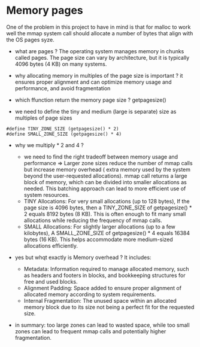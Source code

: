# Memory pages
One of the problem in this project to have in mind is that for malloc to work well the mmap system call should allocate a number of bytes that align with the OS pages syze.

- what are pages ?
    The operating system manages memory in chunks called pages. The page size can vary by architecture, but it is typically 4096 bytes (4 KB) on many systems.

- why allocating memory in multiples of  the page size is important ?
    it ensures proper alignment and can optimize memory usage and performance, and avoid fragmentation

- which ffunction return the memory page size ?
    getpagesize()

- we need to define the tiny and medium (large is separate) size as multiples of page sizes
```
#define TINY_ZONE_SIZE (getpagesize() * 2)
#define SMALL_ZONE_SIZE (getpagesize() * 4)
```
- why we multiply * 2 and 4 ?
    - we need to find the right tradeoff between memory usage and performance => Larger zone sizes reduce the number of mmap calls but increase memory overhead ( extra memory used by the system beyond the user-requested allocations). mmap call returns a large block of memory, which can be divided into smaller allocations as needed. This batching approach can lead to more efficient use of system resources.
    - TINY Allocations: For very small allocations (up to 128 bytes), If the page size is 4096 bytes, then a TINY_ZONE_SIZE of getpagesize() * 2 equals 8192 bytes (8 KB). This is often enough to fit many small allocations while reducing the frequency of mmap calls.
    - SMALL Allocations: For slightly larger allocations (up to a few kilobytes), A SMALL_ZONE_SIZE of getpagesize() * 4 equals 16384 bytes (16 KB). This helps accommodate more medium-sized allocations efficiently.

- yes but whqt exactly is Memory overhead ?
    It includes: 
    - Metadata: Information required to manage allocated memory, such as headers and footers in blocks, and bookkeeping structures for free and used blocks.
    - Alignment Padding: Space added to ensure proper alignment of allocated memory according to system requirements.
    - Internal Fragmentation: The unused space within an allocated memory block due to its size not being a perfect fit for the requested size.

- in summary:
too large zones can lead to wasted space, while too small zones can lead to frequent mmap calls and potentially higher fragmentation.